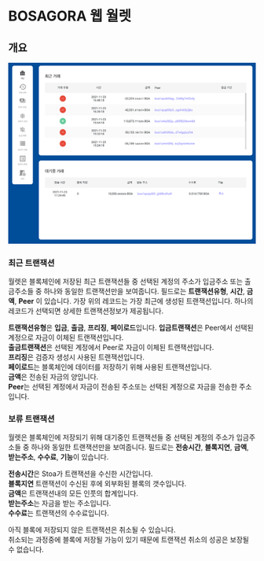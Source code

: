 # BOSAGORA 웹 월렛

## 개요

![개요](./assets/04-01.png)

### 최근 트랜잭션

월렛은 블록체인에 저장된 최근 트랜잭션들 중 선택된 계정의 주소가 입금주소 또는 출금주소들 중 하나와 동일한 트랜잭션만을 보여줍니다. 
필드로는 **트랜잭션유형**, **시간**, **금액**, **Peer** 이 있습니다.
가장 위의 레코드는 가장 최근에 생성된 트랜잭션입니다. 
하나의 레코드가 선택되면 상세한 트랜잭션정보가 제공됩니다.  

**트랜잭션유형**은 **입금**, **출금**, **프리징**, **페이로드**입니다. 
**입금트랜잭션**은 Peer에서 선택된 계정으로 자금이 이체된 트랜잭션입니다.  
**출금트랜잭션**은 선택된 계정에서 Peer로 자금이 이체된 트랜잭션입니다.  
**프리징**은 검증자 생성시 사용된 트랜잭션입니다.  
**페이로드**는 블록체인에 데이터를 저장하기 위해 사용된 트랜잭션입니다.  
**금액**은 전송된 자금의 양입니다.  
**Peer**는 선택된 계정에서 자금이 전송된 주소또는 선택된 계정으로 자금을 전송한 주소입니다. 

### 보류 트랜잭션

월렛은 블록체인에 저장되기 위해 대기중인 트랜잭션들 중 선택된 계정의 주소가 입금주소들 중 하나와 동일한 트랜잭션만을 보여줍니다. 
필드로는 **전송시간**, **블록지연**, **금액**, **받는주소**, **수수료**, **기능**이 있습니다.

**전송시간**은 Stoa가 트랜잭션을 수신한 시간입니다.  
**블록지연** 트랜잭션이 수신된 후에 외부화된 블록의 갯수입니다.  
**금액**은 트랜잭션내의 모든 인풋의 합계입니다.  
**받는주소**는 자금을 받는 주소입니다.  
**수수료**는 트랜잭션의 수수료입니다.  

아직 블록에 저장되지 않은 트랜잭션은 취소될 수 있습니다.  
취소되는 과정중에 블록에 저장될 가능이 있기 때문에 트랜잭션 취소의 성공은 보장될 수 없습니다.
